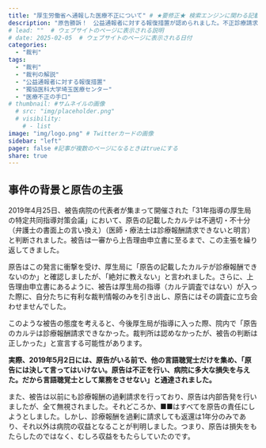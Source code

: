 ```yaml
---
title: "厚生労働省へ通報した医療不正について" # ★要修正★ 検索エンジンに関わる記載
description: "原告勝訴！　公益通報者に対する報復措置が認められました。不正診療請求、恣意的な医療、国民が収めた税金・社会保険料の無駄遣いは許さない📌" # ★★★ 検索エンジン向けの説明
# lead: ""  # ウェブサイトのページに表示される説明
# date: 2025-02-05  # ウェブサイトのページに表示される日付
categories:
  - "裁判"
tags:
  - "裁判"
  - "裁判の解説"
  - "公益通報者に対する報復措置"
  - "獨協医科大学埼玉医療センター"
  - "医療不正の手口"
# thumbnail: #サムネイルの画像
  # src: "img/placeholder.png"
  # visibility:
    # - list
image: "img/logo.png" # Twitterカードの画像
sidebar: "left"
pager: false #記事が複数のページになるときはtrueにする
share: true
---
```


## 事件の背景と原告の主張 

2019年4月25日、被告病院の代表者が集まって開催された「31年指導の厚生局の特定共同指導対策会議」において、原告の記載したカルテは不適切・不十分（弁護士の書面上の言い換え）（医師・療法士は診療報酬請求できないと明言）と判断されました。被告は一審から上告理由申立書に至るまで、この主張を繰り返してきました。 

原告はこの発言に衝撃を受け、厚生局に「原告の記載したカルテが診療報酬できないのか」と確認しましたが、「絶対に教えない」と言われました。さらに、上告理由申立書にあるように、被告は厚生局の指導（カルテ調査ではない）が入った際に、自分たちに有利な裁判情報のみを引き出し、原告にはその調査に立ち会わせませんでした。 

このような被告の態度を考えると、今後厚生局が指導に入った際、院内で「原告のカルテは診療報酬請求できなかった。裁判所は認めなかったが、被告の判断は正しかった」と宣言する可能性があります。 

**実際、2019年5月2日には、原告がいる前で、他の言語聴覚士だけを集め、「原告には決して言ってはいけない。原告は不正を行い、病院に多大な損失を与えた。だから言語聴覚士として業務をさせない」と通達されました。**

また、被告は以前にも診療報酬の過剰請求を行っており、原告は内部告発を行いましたが、全て無視されました。それどころか、■■はすべてを原告の責任にしようとしました。しかし、診療報酬を過剰に請求しても返還は1年分のみであり、それ以外は病院の収益となることが判明しました。つまり、原告は損失をもたらしたのではなく、むしろ収益をもたらしていたのです。 
